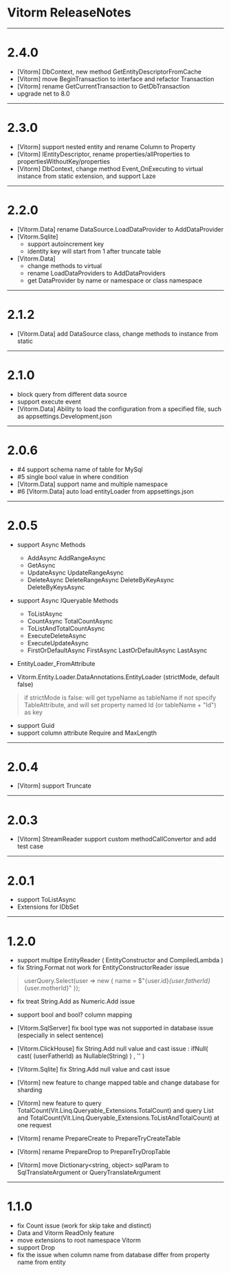 ﻿# Vitorm ReleaseNotes

-----------------------
# 2.4.0
- [Vitorm] DbContext, new method GetEntityDescriptorFromCache
- [Vitorm] move BeginTransaction to interface and refactor Transaction
- [Vitorm] rename GetCurrentTransaction to GetDbTransaction
- upgrade net to 8.0

-----------------------
# 2.3.0

- [Vitorm] support nested entity and rename Column to Property
- [Vitorm] IEntityDescriptor, rename properties/allProperties to propertiesWithoutKey/properties
- [Vitorm] DbContext, change method Event_OnExecuting to virtual instance from static extension, and support Laze<executeString>

-----------------------
# 2.2.0
- [Vitorm.Data] rename DataSource.LoadDataProvider to AddDataProvider
- [Vitorm.Sqlite]
    - support autoincrement key
    - identity key will start from 1 after truncate table
- [Vitorm.Data]
    - change methods to virtual
    - rename LoadDataProviders to AddDataProviders
    - get DataProvider by name or namespace or class namespace

-----------------------
# 2.1.2
- [Vitorm.Data] add DataSource class, change methods to instance from static


-----------------------
# 2.1.0
- block query from different data source
- support execute event
- [Vitorm.Data] Ability to load the configuration from a specified file, such as appsettings.Development.json

-----------------------
# 2.0.6

- #4 support schema name of table for MySql
- #5 single bool value in where condition
- [Vitorm.Data] support name and multiple namespace
- #6 [Vitorm.Data] auto load entityLoader from appsettings.json

-----------------------
# 2.0.5
- support Async Methods
  - AddAsync AddRangeAsync
  - GetAsync
  - UpdateAsync UpdateRangeAsync
  - DeleteAsync DeleteRangeAsync DeleteByKeyAsync DeleteByKeysAsync

- support Async IQueryable Methods
  - ToListAsync
  - CountAsync TotalCountAsync
  - ToListAndTotalCountAsync
  - ExecuteDeleteAsync
  - ExecuteUpdateAsync
  - FirstOrDefaultAsync FirstAsync LastOrDefaultAsync LastAsync

- EntityLoader_FromAttribute
- Vitorm.Entity.Loader.DataAnnotations.EntityLoader (strictMode, default false)
> if strictMode is false: will get typeName as tableName if not specify TableAttribute, and will set property named Id (or tableName + "Id") as key

- support Guid
- support column attribute Require and MaxLength

-----------------------
# 2.0.4
- [Vitorm] support Truncate

-----------------------
# 2.0.3
- [Vitorm] StreamReader support custom methodCallConvertor and add test case

-----------------------
# 2.0.1

- support ToListAsync
- Extensions for IDbSet


-----------------------
# 1.2.0

- support multipe EntityReader ( EntityConstructor and CompiledLambda )
- fix String.Format not work for EntityConstructorReader issue
> userQuery.Select(user => new { name = $"{user.id}_{user.fatherId}_{user.motherId}" });

- fix treat String.Add as Numeric.Add issue
- support bool and bool? column mapping
- [Vitorm.SqlServer] fix bool type was not supported in database issue (especially in select sentence)
- [Vitorm.ClickHouse] fix String.Add null value and cast issue : ifNull(  cast( (userFatherId) as Nullable(String) ) , ''  )
- [Vitorm.Sqlite] fix String.Add null value and cast issue
- [Vitorm] new feature to change mapped table and change database for sharding
- [Vitorm] new feature to query TotalCount(Vit.Linq.Queryable_Extensions.TotalCount) 
           and query List and TotalCount(Vit.Linq.Queryable_Extensions.ToListAndTotalCount) at one request

- [Vitorm] rename PrepareCreate to PrepareTryCreateTable
- [Vitorm] rename PrepareDrop to PrepareTryDropTable
- [Vitorm] move Dictionary<string, object> sqlParam to SqlTranslateArgument or QueryTranslateArgument



-----------------------
# 1.1.0

- fix Count issue (work for skip take and distinct)
- Data and Vitorm ReadOnly feature
- move extensions to root namespace Vitorm
- support Drop
- fix the issue when column name from database differ from property name from entity